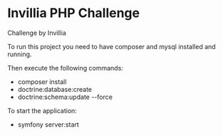 # Invillia PHP Challenge
Challenge by Invillia

To run this project you need to have composer and mysql installed and running.
  
Then execute the following commands:
 - composer install
 - doctrine:database:create
 - doctrine:schema:update --force 
 
To start the application:
 - symfony server:start
